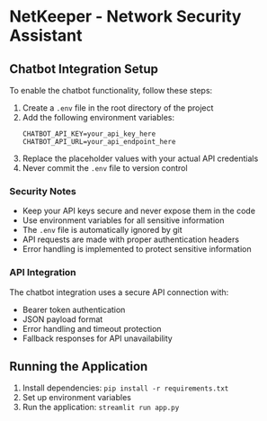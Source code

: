 # NetKeeper - Network Security Assistant

## Chatbot Integration Setup

To enable the chatbot functionality, follow these steps:

1. Create a `.env` file in the root directory of the project
2. Add the following environment variables:
   ```
   CHATBOT_API_KEY=your_api_key_here
   CHATBOT_API_URL=your_api_endpoint_here
   ```
3. Replace the placeholder values with your actual API credentials
4. Never commit the `.env` file to version control

### Security Notes
- Keep your API keys secure and never expose them in the code
- Use environment variables for all sensitive information
- The `.env` file is automatically ignored by git
- API requests are made with proper authentication headers
- Error handling is implemented to protect sensitive information

### API Integration
The chatbot integration uses a secure API connection with:
- Bearer token authentication
- JSON payload format
- Error handling and timeout protection
- Fallback responses for API unavailability

## Running the Application
1. Install dependencies: `pip install -r requirements.txt`
2. Set up environment variables
3. Run the application: `streamlit run app.py`